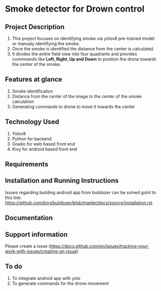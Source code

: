 # Smoke detector for Drown control

## Project Description

1. This project focuses on identifying smoke via yolov8 pre-trained model or manualy identifying the smoke. 
2. Once the smoke is identified the distance from the center is calculated.
3. It divides the enitre field view into four quadrants and provides commnands like **Left, Right, Up and Down** to position the drone towards the center of the smoke.

## Features at glance
1. Smoke identification
2. Distance from the center of the image to the center of the smoke calculation
3. Generating commands to drone to move it towards the center

## Technology Used
1. Yolov8
2. Python for backend
3. Gradio for web based front end
4. Kivy for android based front end

## Requirements

## Installation and Running Instructions

Issues regarding building android app from buildozer can be solved goint to this link: https://github.com/kivy/buildozer/blob/master/docs/source/installation.rst
## Documentation

## Support information

Please create a issue (https://docs.github.com/en/issues/tracking-your-work-with-issues/creating-an-issue)

## To do

1. To integrate android app with yolo
2. To generate commands for the drone movement